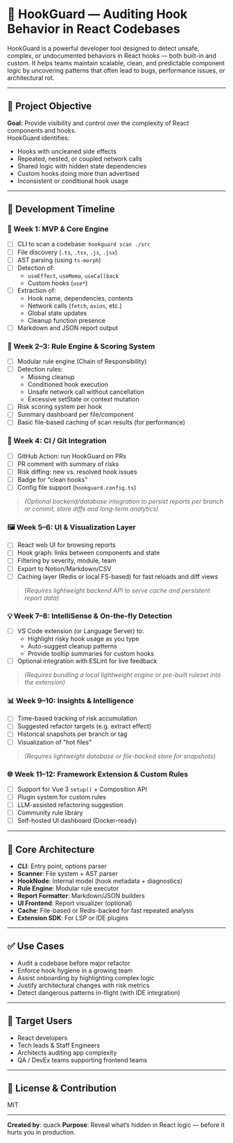 # 🧠 HookGuard — Auditing Hook Behavior in React Codebases

HookGuard is a powerful developer tool designed to detect unsafe, complex, or undocumented behaviors in React hooks — both built-in and custom. It helps teams maintain scalable, clean, and predictable component logic by uncovering patterns that often lead to bugs, performance issues, or architectural rot.

---

## 🚀 Project Objective

**Goal:** Provide visibility and control over the complexity of React components and hooks.  
HookGuard identifies:

- Hooks with uncleaned side effects
- Repeated, nested, or coupled network calls
- Shared logic with hidden state dependencies
- Custom hooks doing more than advertised
- Inconsistent or conditional hook usage

---

## 📅 Development Timeline

### 🧪 Week 1: MVP & Core Engine

- [ ] CLI to scan a codebase: `hookguard scan ./src`
- [ ] File discovery (`.ts`, `.tsx`, `.js`, `.jsx`)
- [ ] AST parsing (using `ts-morph`)
- [ ] Detection of:
  - `useEffect`, `useMemo`, `useCallback`
  - Custom hooks (`use*`)
- [ ] Extraction of:
  - Hook name, dependencies, contents
  - Network calls (`fetch`, `axios`, etc.)
  - Global state updates
  - Cleanup function presence
- [ ] Markdown and JSON report output

### 🧠 Week 2–3: Rule Engine & Scoring System

- [ ] Modular rule engine (Chain of Responsibility)
- [ ] Detection rules:
  - Missing cleanup
  - Conditioned hook execution
  - Unsafe network call without cancellation
  - Excessive setState or context mutation
- [ ] Risk scoring system per hook
- [ ] Summary dashboard per file/component
- [ ] Basic file-based caching of scan results (for performance)

### 🔁 Week 4: CI / Git Integration

- [ ] GitHub Action: run HookGuard on PRs
- [ ] PR comment with summary of risks
- [ ] Risk diffing: new vs. resolved hook issues
- [ ] Badge for "clean hooks"
- [ ] Config file support (`hookguard.config.ts`)

> _(Optional backend/database integration to persist reports per branch or commit, store diffs and long-term analytics)_

### 🖼️ Week 5–6: UI & Visualization Layer

- [ ] React web UI for browsing reports
- [ ] Hook graph: links between components and state
- [ ] Filtering by severity, module, team
- [ ] Export to Notion/Markdown/CSV
- [ ] Caching layer (Redis or local FS-based) for fast reloads and diff views

> _(Requires lightweight backend API to serve cache and persistent report data)_

### 💡 Week 7–8: IntelliSense & On-the-fly Detection

- [ ] VS Code extension (or Language Server) to:
  - Highlight risky hook usage as you type
  - Auto-suggest cleanup patterns
  - Provide tooltip summaries for custom hooks
- [ ] Optional integration with ESLint for live feedback

> _(Requires bundling a local lightweight engine or pre-built ruleset into the extension)_

### 📊 Week 9–10: Insights & Intelligence

- [ ] Time-based tracking of risk accumulation
- [ ] Suggested refactor targets (e.g. extract effect)
- [ ] Historical snapshots per branch or tag
- [ ] Visualization of "hot files"

> _(Requires lightweight database or file-backed store for snapshots)_

### 🌐 Week 11–12: Framework Extension & Custom Rules

- [ ] Support for Vue 3 `setup()` + Composition API
- [ ] Plugin system for custom rules
- [ ] LLM-assisted refactoring suggestion
- [ ] Community rule library
- [ ] Self-hosted UI dashboard (Docker-ready)

---

## 🧱 Core Architecture

- **CLI**: Entry point, options parser
- **Scanner**: File system + AST parser
- **HookNode**: Internal model (hook metadata + diagnostics)
- **Rule Engine**: Modular rule executor
- **Report Formatter**: Markdown/JSON builders
- **UI Frontend**: Report visualizer (optional)
- **Cache**: File-based or Redis-backed for fast repeated analysis
- **Extension SDK**: For LSP or IDE plugins

---

## ✅ Use Cases

- Audit a codebase before major refactor
- Enforce hook hygiene in a growing team
- Assist onboarding by highlighting complex logic
- Justify architectural changes with risk metrics
- Detect dangerous patterns in-flight (with IDE integration)

---

## 👥 Target Users

- React developers
- Tech leads & Staff Engineers
- Architects auditing app complexity
- QA / DevEx teams supporting frontend teams

---

## 📎 License & Contribution

MIT

---

**Created by**: quack
**Purpose**: Reveal what’s hidden in React logic — before it hurts you in production.
